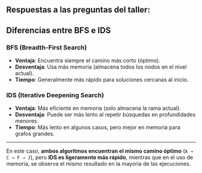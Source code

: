 ## Respuestas a las preguntas del taller:

## Diferencias entre BFS e IDS

### BFS (Breadth-First Search)

- **Ventaja**: Encuentra siempre el camino más corto (óptimo).
- **Desventaja**: Usa más memoria (almacena todos los nodos en el nivel actual).
- **Tiempo**: Generalmente más rápido para soluciones cercanas al inicio.

### IDS (Iterative Deepening Search)

- **Ventaja**: Más eficiente en memoria (solo almacena la rama actual).
- **Desventaja**: Puede ser más lento al repetir búsquedas en profundidades menores.
- **Tiempo**: Más lento en algunos casos, pero mejor en memoria para grafos grandes.

---

En este caso, **ambos algoritmos encuentran el mismo camino óptimo** (`A → C → F → J`), pero **IDS es ligeramente más rápido**, mientras que en el uso de memoria, se observa el mismo resultado en la mayoría de las ejecuciones.


